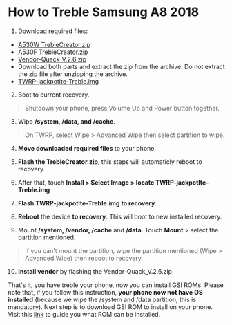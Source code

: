 # How to Treble Samsung A8 2018

1. Download required files:
- [A530W TrebleCreator.zip](Files/TrebleCreator-A530W.zip)
- [A530F TrebleCreator.zip](Files/TrebleCreator-A530F.zip)
- [Vendor-Quack_V.2.6.zip](Files/vendor_quack)
- Download both parts and extract the zip from the archive. Do not extract the zip file after unzipping the archive.
- [TWRP-jackpotlte-Treble.img](https://www.androidfilehost.com/?fid=11410963190603911425)

2. Boot to current recovery.
> Shutdown your phone, press Volume Up and Power button together.

3. Wipe **/system, /data, and /cache**.
> On TWRP, select Wipe > Advanced Wipe then select partition to wipe.

4. **Move downloaded required files** to your phone.

5. **Flash the TrebleCreator.zip**, this steps will automaticly reboot to recovery.

6.  After that, touch **Install > Select Image > locate TWRP-jackpotlte-Treble.img**

7. **Flash TWRP-jackpotlte-Treble.img to recovery**.

8. **Reboot** the device **to recovery**. This will boot to new installed recovery.

9. Mount **/system, /vendor, /cache** and **/data**. Touch **Mount** > select the partition mentioned.
> If you can't mount the partition, wipe the partition mentioned (Wipe > Advanced Wipe) then reboot to recovery.

10. **Install vendor** by flashing the Vendor-Quack_V.2.6.zip

That's it, you have treble your phone, now you can install GSI ROMs. Please note that, if you follow this instruction, **your phone now not have OS installed** (because we wipe the /system and /data partition, this is mandatory).
Next step is to download GSI ROM to install on your phone. Visit this [link]() to guide you what ROM can be installed.
